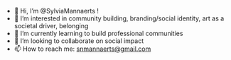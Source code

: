 - 👋 Hi, I’m @SylviaMannaerts !
- 👀 I’m interested in community building, branding/social identity, art as a societal driver, belonging
- 🌱 I’m currently learning to build professional communities
- 💞️ I’m looking to collaborate on social impact
- 📫 How to reach me: snmannaerts@gmail.com

<!---
SylviaMannaerts/SylviaMannaerts is a ✨ special ✨ repository because its `README.md` (this file) appears on your GitHub profile.
You can click the Preview link to take a look at your changes.
--->
